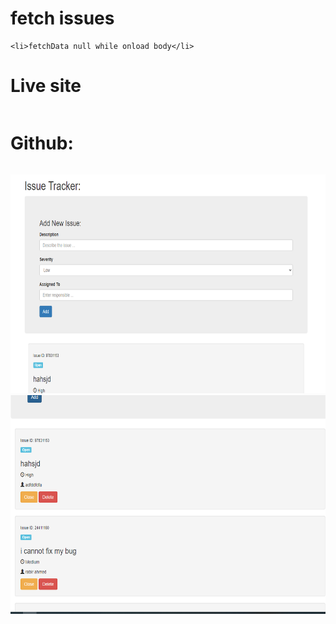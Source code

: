# fetch issues
```
<li>fetchData null while onload body</li>
```

# Live site
```
```
# Github:
```
```
<img src="./ss/1.PNG" style="height:350px; width: 100%">
<img src="./ss/2.PNG" style="height:350px; width: 100%">